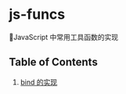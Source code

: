 # js-funcs

🔧JavaScript 中常用工具函数的实现

## Table of Contents

1. [bind 的实现](https://github.com/Wzb3422/js-funcs/blob/master/src/bind.js)
